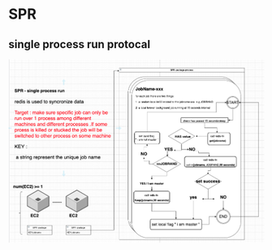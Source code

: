 # SPR
## single process run protocal

![alt tag](https://github.com/daqnext/SPR/blob/main/spr.png)

